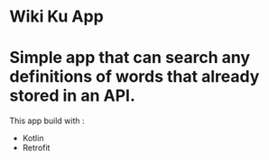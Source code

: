 # Wiki Ku App

Simple app that can search any definitions of words that already stored in an API. 
==============================
This app build with :
* Kotlin
* Retrofit